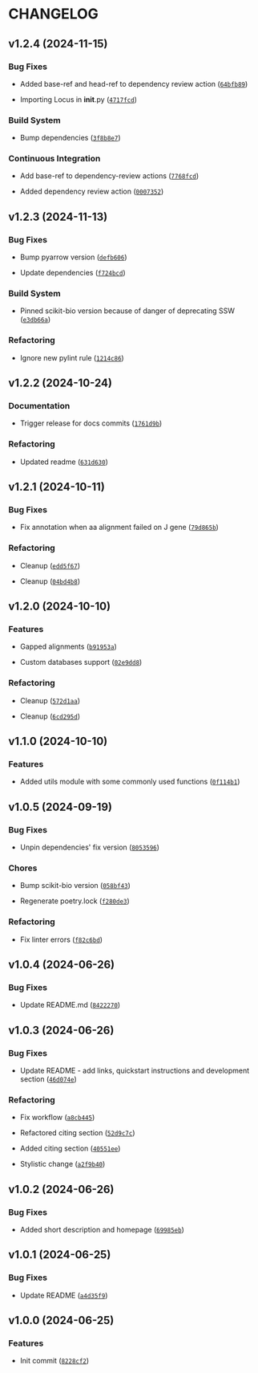 # CHANGELOG


## v1.2.4 (2024-11-15)

### Bug Fixes

- Added base-ref and head-ref to dependency review action
  ([`64bfb89`](https://github.com/NaturalAntibody/riot_na/commit/64bfb89e6c2cdc06d96e9c85a69c5442511723d9))

- Importing Locus in __init__.py
  ([`4717fcd`](https://github.com/NaturalAntibody/riot_na/commit/4717fcdedd24182a40b79dd37e2178803784d6ae))

### Build System

- Bump dependencies
  ([`3f8b8e7`](https://github.com/NaturalAntibody/riot_na/commit/3f8b8e75194874f7a1c00dfc58c174e31dc298cf))

### Continuous Integration

- Add base-ref to dependency-review actions
  ([`7768fcd`](https://github.com/NaturalAntibody/riot_na/commit/7768fcda50e1661c5279ae4ae34abd880888575c))

- Added dependency review action
  ([`0007352`](https://github.com/NaturalAntibody/riot_na/commit/0007352e95dc7e549b49cc88af1ea8c9d596ea7e))


## v1.2.3 (2024-11-13)

### Bug Fixes

- Bump pyarrow version
  ([`defb606`](https://github.com/NaturalAntibody/riot_na/commit/defb6066d4867940998b6025a7e5d0680d44da69))

- Update dependencies
  ([`f724bcd`](https://github.com/NaturalAntibody/riot_na/commit/f724bcd900a659a26c9819ca2d672169c4ff4af7))

### Build System

- Pinned scikit-bio version because of danger of deprecating SSW
  ([`e3db66a`](https://github.com/NaturalAntibody/riot_na/commit/e3db66aad9d1d23a9660967b7dce1fe46b31836b))

### Refactoring

- Ignore new pylint rule
  ([`1214c86`](https://github.com/NaturalAntibody/riot_na/commit/1214c8632092627cc8f3163bba6f198cf26c9cf8))


## v1.2.2 (2024-10-24)

### Documentation

- Trigger release for docs commits
  ([`1761d9b`](https://github.com/NaturalAntibody/riot_na/commit/1761d9b11297a511ba5c90433fbf6adb6a36ec67))

### Refactoring

- Updated readme
  ([`631d630`](https://github.com/NaturalAntibody/riot_na/commit/631d630fe4ad27c6a2252f6e0e4d984f2a2b1114))


## v1.2.1 (2024-10-11)

### Bug Fixes

- Fix annotation when aa alignment failed on J gene
  ([`79d865b`](https://github.com/NaturalAntibody/riot_na/commit/79d865b601570e68e784d2f42b847fd026b942de))

### Refactoring

- Cleanup
  ([`edd5f67`](https://github.com/NaturalAntibody/riot_na/commit/edd5f6747205fbb4a66bf6db01408526b6ce52af))

- Cleanup
  ([`04bd4b8`](https://github.com/NaturalAntibody/riot_na/commit/04bd4b81a68fda7355f4e447ef5a4ebbc448de60))


## v1.2.0 (2024-10-10)

### Features

- Gapped alignments
  ([`b91953a`](https://github.com/NaturalAntibody/riot_na/commit/b91953ad287d9e14b0f77461fb986a08612ee7d1))

- Custom databases support
  ([`02e9dd8`](https://github.com/NaturalAntibody/riot_na/commit/02e9dd89cc64a49ed223a1e3d979f0fb9779a6ef))

### Refactoring

- Cleanup
  ([`572d1aa`](https://github.com/NaturalAntibody/riot_na/commit/572d1aaee93d83365ccd94bfdc1af3e511ba88a8))

- Cleanup
  ([`6cd295d`](https://github.com/NaturalAntibody/riot_na/commit/6cd295deb929c63dccfe642a50228b9ce0b883e9))


## v1.1.0 (2024-10-10)

### Features

- Added utils module with some commonly used functions
  ([`0f114b1`](https://github.com/NaturalAntibody/riot_na/commit/0f114b176b926aab7133101b0d0340abc5f42866))


## v1.0.5 (2024-09-19)

### Bug Fixes

- Unpin dependencies' fix version
  ([`8053596`](https://github.com/NaturalAntibody/riot_na/commit/8053596cacfaca9c7062b1d2180960b083ddd04c))

### Chores

- Bump scikit-bio version
  ([`058bf43`](https://github.com/NaturalAntibody/riot_na/commit/058bf436d5cb8cb2586ad1fc56a1312ca746946c))

- Regenerate poetry.lock
  ([`f280de3`](https://github.com/NaturalAntibody/riot_na/commit/f280de3dced15221c3eec21a019aa167e609da0f))

### Refactoring

- Fix linter errors
  ([`f82c6bd`](https://github.com/NaturalAntibody/riot_na/commit/f82c6bd6320c34f2c29e75071638e23b90408c16))


## v1.0.4 (2024-06-26)

### Bug Fixes

- Update README.md
  ([`8422270`](https://github.com/NaturalAntibody/riot_na/commit/84222708f7fb1c06cd74d15fb1b057d617242e2d))


## v1.0.3 (2024-06-26)

### Bug Fixes

- Update README - add links, quickstart instructions and development section
  ([`46d074e`](https://github.com/NaturalAntibody/riot_na/commit/46d074eac245ef67f3e6ce4c607b90fe94a6c907))

### Refactoring

- Fix workflow
  ([`a8cb445`](https://github.com/NaturalAntibody/riot_na/commit/a8cb4459f9151e98b7d203e0c94ba607d0b58feb))

- Refactored citing section
  ([`52d9c7c`](https://github.com/NaturalAntibody/riot_na/commit/52d9c7c1d6526c9458089ae27184df78867f0591))

- Added citing section
  ([`40551ee`](https://github.com/NaturalAntibody/riot_na/commit/40551eef5844eaf40587dadabaff0751441ca1e8))

- Stylistic change
  ([`a2f9b40`](https://github.com/NaturalAntibody/riot_na/commit/a2f9b403e3d788f368d85ac85e4f742719281798))


## v1.0.2 (2024-06-26)

### Bug Fixes

- Added short description and homepage
  ([`69985eb`](https://github.com/NaturalAntibody/riot_na/commit/69985eb3c6f26e98367636826929a725899c443b))


## v1.0.1 (2024-06-25)

### Bug Fixes

- Update README
  ([`a4d35f9`](https://github.com/NaturalAntibody/riot_na/commit/a4d35f9254c1f5edc911cd4489de326cfda5305b))


## v1.0.0 (2024-06-25)

### Features

- Init commit
  ([`8228cf2`](https://github.com/NaturalAntibody/riot_na/commit/8228cf2144a8a348c35c437121954c4797569f2d))
